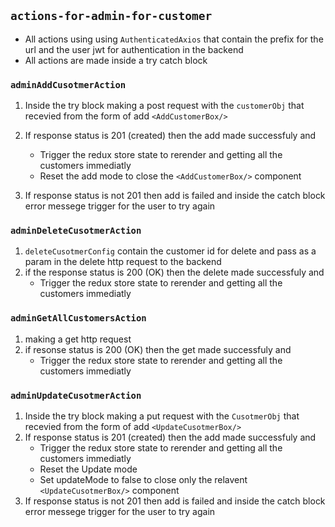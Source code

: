 ## `actions-for-admin-for-customer`

- All actions using using `AuthenticatedAxios` that contain the prefix for the url and the user jwt for authentication in the backend
- All actions are made inside a try catch block

### `adminAddCusotmerAction`

1. Inside the try block making a post request with the `customerObj` that
   recevied from the form of add `<AddCustomerBox/>`
2. If response status is 201 (created) then the add made successfuly and

   - Trigger the redux store state to rerender and getting all the customers immediatly
   - Reset the add mode to close the `<AddCustomerBox/>` component

3. If response status is not 201 then add is failed and inside the catch block error messege trigger for the user to try again

### `adminDeleteCusotmerAction`

1. `deleteCusotmerConfig` contain the customer id for delete and pass as a param in the delete http request to the backend
2. if the response status is 200 (OK) then the delete made successfuly and
   - Trigger the redux store state to rerender and getting all the customers immediatly

### `adminGetAllCustomersAction`

1. making a get http request
2. if resonse status is 200 (OK) then the get made successfuly and
   - Trigger the redux store state to rerender and getting all the customers immediatly

### `adminUpdateCusotmerAction`

1. Inside the try block making a put request with the `CusotmerObj` that
   recevied from the form of add `<UpdateCusotmerBox/>`
2. If response status is 201 (created) then the add made successfuly and
   - Trigger the redux store state to rerender and getting all the customers immediatly
   - Reset the Update mode
   - Set updateMode to false to close only the relavent `<UpdateCusotmerBox/>` component
3. If response status is not 201 then add is failed and inside the catch block error messege
   trigger for the user to try again
